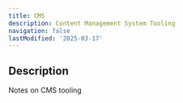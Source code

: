 ```yaml
---
title: CMS
description: Content Management System Tooling
navigation: false
lastModified: '2025-03-17'
---
```


## Description

Notes on CMS tooling

